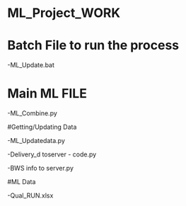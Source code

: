 # ML_Project_WORK


# Batch File to run the process

-ML_Update.bat


# Main ML FILE

-ML_Combine.py


#Getting/Updating Data

-ML_Updatedata.py

-Delivery_d toserver - code.py

-BWS info to server.py


#ML Data

-Qual_RUN.xlsx
